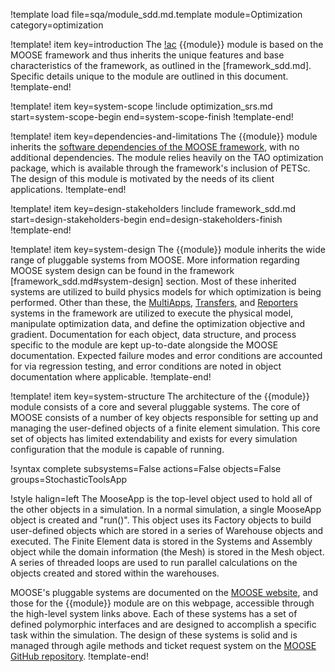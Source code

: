 !template load file=sqa/module_sdd.md.template module=Optimization category=optimization

!template! item key=introduction
The [!ac](MOOSE) {{module}} module is based on the MOOSE framework and thus inherits
the unique features and base characteristics of the framework, as outlined in the [framework_sdd.md].
Specific details unique to the module are outlined in this document.
!template-end!

!template! item key=system-scope
!include optimization_srs.md start=system-scope-begin end=system-scope-finish
!template-end!

!template! item key=dependencies-and-limitations
The {{module}} module inherits the
[software dependencies of the MOOSE framework](framework_sdd.md#dependencies-and-limitations),
with no additional dependencies. The module relies heavily on the TAO optimization package, which is available through the framework's inclusion of PETSc. The design of this module is motivated by the
needs of its client applications.
!template-end!

!template! item key=design-stakeholders
!include framework_sdd.md start=design-stakeholders-begin end=design-stakeholders-finish
!template-end!

!template! item key=system-design
The {{module}} module inherits the wide range of pluggable systems from MOOSE.
More information regarding MOOSE system design can be found in the framework
[framework_sdd.md#system-design] section. Most of these inherited systems are
utilized to build physics models for which optimization is being
performed. Other than these, the [MultiApps](MultiApps/index.md),
[Transfers](Transfers/index.md), and [Reporters](Reporters/index.md) systems
in the framework are utilized to execute the physical model, manipulate
optimization data, and define the optimization objective and gradient.
Documentation for each object, data structure, and process specific to the
module are kept up-to-date alongside the MOOSE documentation. Expected failure
modes and error conditions are accounted for via regression testing, and error
conditions are noted in object documentation where applicable.
!template-end!

!template! item key=system-structure
The architecture of the {{module}} module consists of a core and several pluggable systems.
The core of MOOSE consists of a number of key objects responsible for setting up and managing the
user-defined objects of a finite element simulation. This core set of objects has limited
extendability and exists for every simulation configuration that the module is capable of running.

!syntax complete subsystems=False actions=False objects=False groups=StochasticToolsApp

!style halign=left
The MooseApp is the top-level object used to hold all of the other objects in a simulation. In a
normal simulation, a single MooseApp object is created and "run()". This object uses its Factory
objects to build user-defined objects which are stored in a series of Warehouse objects and
executed. The Finite Element data is stored in the Systems and Assembly object while the domain
information (the Mesh) is stored in the Mesh object. A series of threaded loops are used to run
parallel calculations on the objects created and stored within the warehouses.

MOOSE's pluggable systems are documented on the [MOOSE website](https://mooseframework.inl.gov), and those
for the {{module}} module are on this webpage, accessible through the high-level system links above.
Each of these systems has a set of defined polymorphic interfaces and are designed to accomplish a
specific task within the simulation. The design of these systems is solid and is managed through agile
methods and ticket request system on the [MOOSE GitHub repository](https://github.com/idaholab/moose).
!template-end!
